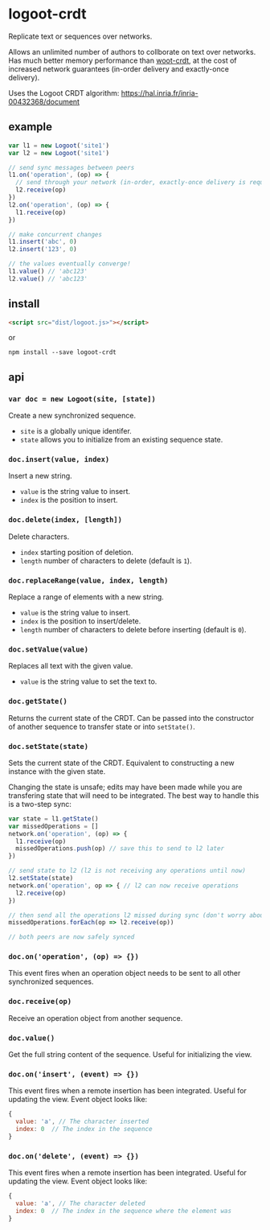 # logoot-crdt
Replicate text or sequences over networks.

Allows an unlimited number of authors to collborate on text over networks. Has much better memory performance than [woot-crdt](https://github.com/t-mullen/woot-crdt), at the cost of increased network guarantees (in-order delivery and exactly-once delivery).

Uses the Logoot CRDT algorithm: https://hal.inria.fr/inria-00432368/document

## example
```javascript
var l1 = new Logoot('site1')
var l2 = new Logoot('site1')

// send sync messages between peers
l1.on('operation', (op) => {
  // send through your network (in-order, exactly-once delivery is required)
  l2.receive(op)
})
l2.on('operation', (op) => {
  l1.receive(op)
})

// make concurrent changes
l1.insert('abc', 0)
l2.insert('123', 0)

// the values eventually converge!
l1.value() // 'abc123'
l2.value() // 'abc123'
```

## install
```html
<script src="dist/logoot.js>"></script>
```
or
```
npm install --save logoot-crdt
```

## api
### `var doc = new Logoot(site, [state])`
Create a new synchronized sequence.

- `site` is a globally unique identifer.
- `state` allows you to initialize from an existing sequence state. 

### `doc.insert(value, index)`
Insert a new string.
- `value` is the string value to insert.
- `index` is the position to insert.

### `doc.delete(index, [length])`
Delete characters.
- `index` starting position of deletion.
- `length` number of characters to delete (default is `1`).

### `doc.replaceRange(value, index, length)`
Replace a range of elements with a new string.
- `value` is the string value to insert.
- `index` is the position to insert/delete.
- `length` number of characters to delete before inserting (default is `0`).

### `doc.setValue(value)`
Replaces all text with the given value.
- `value` is the string value to set the text to.

### `doc.getState()`
Returns the current state of the CRDT. Can be passed into the constructor of another sequence to transfer state or into `setState()`.

### `doc.setState(state)`
Sets the current state of the CRDT. Equivalent to constructing a new instance with the given state.

Changing the state is unsafe; edits may have been made while you are transfering state that will need to be integrated. The best way to handle this is a two-step sync:

```javascript
var state = l1.getState()
var missedOperations = []
network.on('operation', (op) => {
  l1.receive(op)
  missedOperations.push(op) // save this to send to l2 later
})

// send state to l2 (l2 is not receiving any operations until now)
l2.setState(state)
network.on('operation', op => { // l2 can now receive operations
  l2.receive(op)
})

// then send all the operations l2 missed during sync (don't worry about duplicates)
missedOperations.forEach(op => l2.receive(op))

// both peers are now safely synced
```

### `doc.on('operation', (op) => {})`
This event fires when an operation object needs to be sent to all other synchronized sequences.

### `doc.receive(op)`
Receive an operation object from another sequence.

### `doc.value()`
Get the full string content of the sequence. Useful for initializing the view.

### `doc.on('insert', (event) => {})`
This event fires when a remote insertion has been integrated. Useful for updating the view. Event object looks like:

```javascript
{
  value: 'a', // The character inserted
  index: 0  // The index in the sequence
}
```

### `doc.on('delete', (event) => {})`
This event fires when a remote insertion has been integrated. Useful for updating the view. Event object looks like:

```javascript
{
  value: 'a', // The character deleted
  index: 0  // The index in the sequence where the element was
}
```
